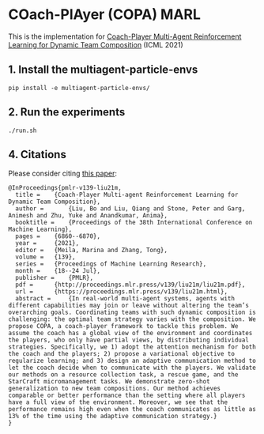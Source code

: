 # COach-PlAyer (COPA) MARL
This is the implementation for [Coach-Player Multi-Agent Reinforcement Learning
for Dynamic Team Composition](https://arxiv.org/pdf/2105.08692.pdf) (ICML 2021)

## 1. Install the multiagent-particle-envs
```
pip install -e multiagent-particle-envs/
```

## 2. Run the experiments
```
./run.sh
```

## 4. Citations
Please consider citing [this paper](https://arxiv.org/pdf/2105.08692.pdf):
```
@InProceedings{pmlr-v139-liu21m,
  title = 	 {Coach-Player Multi-agent Reinforcement Learning for Dynamic Team Composition},
  author =       {Liu, Bo and Liu, Qiang and Stone, Peter and Garg, Animesh and Zhu, Yuke and Anandkumar, Anima},
  booktitle = 	 {Proceedings of the 38th International Conference on Machine Learning},
  pages = 	 {6860--6870},
  year = 	 {2021},
  editor = 	 {Meila, Marina and Zhang, Tong},
  volume = 	 {139},
  series = 	 {Proceedings of Machine Learning Research},
  month = 	 {18--24 Jul},
  publisher =    {PMLR},
  pdf = 	 {http://proceedings.mlr.press/v139/liu21m/liu21m.pdf},
  url = 	 {https://proceedings.mlr.press/v139/liu21m.html},
  abstract = 	 {In real-world multi-agent systems, agents with different capabilities may join or leave without altering the team’s overarching goals. Coordinating teams with such dynamic composition is challenging: the optimal team strategy varies with the composition. We propose COPA, a coach-player framework to tackle this problem. We assume the coach has a global view of the environment and coordinates the players, who only have partial views, by distributing individual strategies. Specifically, we 1) adopt the attention mechanism for both the coach and the players; 2) propose a variational objective to regularize learning; and 3) design an adaptive communication method to let the coach decide when to communicate with the players. We validate our methods on a resource collection task, a rescue game, and the StarCraft micromanagement tasks. We demonstrate zero-shot generalization to new team compositions. Our method achieves comparable or better performance than the setting where all players have a full view of the environment. Moreover, we see that the performance remains high even when the coach communicates as little as 13% of the time using the adaptive communication strategy.}
}

```
